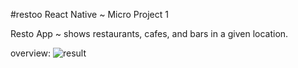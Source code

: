 #restoo
React Native ~ Micro Project 1

Resto App ~ shows restaurants, cafes, and bars in a given location.

overview:
![result](https://raw.githubusercontent.com/varunveeraa/restoo/main/AppOverview.gif)
